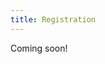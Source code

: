 ```yaml
--- 
title: Registration
---
```


Coming soon!

[//]: # (Registration of all SERPL attendees is required, and can be completed by submitting the SERPL [registration form]&#40;https://forms.gle/RTbWGuTmwfYEiWKm6&#41;.)